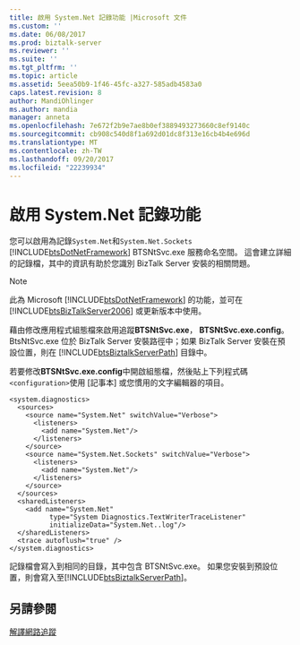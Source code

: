 ```yaml
---
title: 啟用 System.Net 記錄功能 |Microsoft 文件
ms.custom: ''
ms.date: 06/08/2017
ms.prod: biztalk-server
ms.reviewer: ''
ms.suite: ''
ms.tgt_pltfrm: ''
ms.topic: article
ms.assetid: 5eea50b9-1f46-45fc-a327-585adb4583a0
caps.latest.revision: 8
author: MandiOhlinger
ms.author: mandia
manager: anneta
ms.openlocfilehash: 7e672f2b9e7ae8b0ef3889493273660c8ef9140c
ms.sourcegitcommit: cb908c540d8f1a692d01dc8f313e16cb4b4e696d
ms.translationtype: MT
ms.contentlocale: zh-TW
ms.lasthandoff: 09/20/2017
ms.locfileid: "22239934"
---
```

# <a name="enabling-systemnet-logging"></a>啟用 System.Net 記錄功能
您可以啟用為記錄`System.Net`和`System.Net.Sockets` [!INCLUDE[btsDotNetFramework](../includes/btsdotnetframework-md.md)] BTSNtSvc.exe 服務命名空間。 這會建立詳細的記錄檔，其中的資訊有助於您識別 BizTalk Server 安裝的相關問題。  
  
> [!NOTE]
>  此為 Microsoft [!INCLUDE[btsDotNetFramework](../includes/btsdotnetframework-md.md)] 的功能，並可在 [!INCLUDE[btsBizTalkServer2006](../includes/btsbiztalkserver2006-md.md)] 或更新版本中使用。  
  
 藉由修改應用程式組態檔來啟用追蹤**BTSNtSvc.exe**， **BTSNtSvc.exe.config**。BtsNtSvc.exe 位於 BizTalk Server 安裝路徑中；如果 BizTalk Server 安裝在預設位置，則在 [!INCLUDE[btsBiztalkServerPath](../includes/btsbiztalkserverpath-md.md)] 目錄中。  
  
 若要修改**BTSNtSvc.exe.config**中開啟組態檔，然後貼上下列程式碼`<configuration>`使用 [記事本] 或您慣用的文字編輯器的項目。  
  
```  
<system.diagnostics>  
  <sources>  
    <source name="System.Net" switchValue="Verbose">  
      <listeners>  
        <add name="System.Net"/>  
      </listeners>  
    </source>  
    <source name="System.Net.Sockets" switchValue="Verbose">  
      <listeners>  
        <add name="System.Net"/>  
      </listeners>  
    </source>  
  </sources>  
  <sharedListeners>  
    <add name="System.Net"  
          type="System Diagnostics.TextWriterTraceListener"  
          initializeData="System.Net..log"/>  
  </sharedListeners>  
  <trace autoflush="true" />  
</system.diagnostics>  
```  
  
 記錄檔會寫入到相同的目錄，其中包含 BTSNtSvc.exe。 如果您安裝到預設位置，則會寫入至[!INCLUDE[btsBiztalkServerPath](../includes/btsbiztalkserverpath-md.md)]。  
  
## <a name="see-also"></a>另請參閱  
 [解譯網路追蹤](http://go.microsoft.com/fwlink/?LinkId=78679)